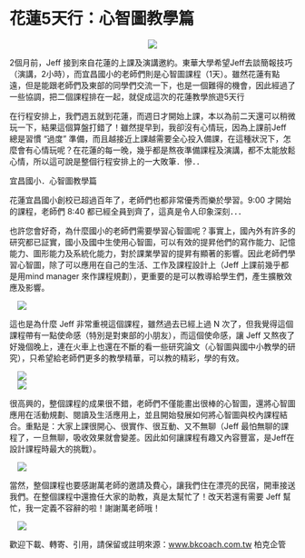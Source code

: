 # 花蓮5天行：心智圖教學篇 

<div style="clear: both; text-align: center;"></div>
<div style="clear: both; text-align: center;"><a href="http://2.bp.blogspot.com/-geR-my9OGA8/VhPmORtvpWI/AAAAAAAAMsY/el5dOMhX2Yk/s1600/ycteach-7.jpg" style="margin-left: 1em; margin-right: 1em;"><img border="0" src="http://2.bp.blogspot.com/-geR-my9OGA8/VhPmORtvpWI/AAAAAAAAMsY/el5dOMhX2Yk/s1600/ycteach-7.jpg"/></a></div>
<p></p>
<div style="clear: both; text-align: center;"></div>
<p>2個月前，Jeff 接到來自花蓮的上課及演講邀約。東華大學希望Jeff去談簡報技巧（演講，2小時），而宜昌國小的老師們則是心智圖課程（1天）。雖然花蓮有點遠，但是能跟老師們及東部的同學們交流一下，也是一個難得的機會，因此經過了一些協調，把二個課程排在一起，就促成這次的花蓮教學旅遊5天行</p>
<p>在行程安排上，我們週五就到花蓮，而週日才開始上課，本以為前二天還可以稍微玩一下，結果這個算盤打錯了！雖然提早到，我卻沒有心情玩，因為上課前Jeff 總是習慣 “過度” 準備，而且越接近上課越需要全心投入備課，在這種狀況下，怎麼會有心情玩呢？在花蓮的每一晚，幾乎都是熬夜準備課程及演講，都不太能放鬆心情，所以這可說是整個行程安排上的一大敗筆．慘．．</p>
<p>宜昌國小．心智圖教學篇</p>
<p>花蓮宜昌國小創校已超過百年了，老師們也都非常優秀而樂於學習。9:00 才開始的課程，老師們 8:40 都已經全員到齊了，這真是令人印象深刻．．．<a name="more"></a></p>
<p>也許您會好奇，為什麼國小的老師們需要學習心智圖呢？事實上，國內外有許多的研究都已証實，國小及國中生使用心智圖，可以有效的提昇他們的寫作能力、記憶能力、圖形能力及系統化能力，對於課業學習的提昇有顯著的影響。因此老師們學習心智圖，除了可以應用在自己的生活、工作及課程設計上（Jeff 上課前幾乎都是用mind manager 來作課程規劃），更重要的是可以教導給學生們，產生擴散效應及影響。</p>
<p><a href="http://3.bp.blogspot.com/-6Ua__W_NoLA/VhPmNSxEojI/AAAAAAAAMr4/VQKbovblBYM/s1600/ycteach-1.jpg" style="margin-left: 1em; margin-right: 1em; text-align: center;"><img border="0" src="http://3.bp.blogspot.com/-6Ua__W_NoLA/VhPmNSxEojI/AAAAAAAAMr4/VQKbovblBYM/s1600/ycteach-1.jpg"/></a></p>
<p>這也是為什麼 Jeff 非常重視這個課程，雖然過去已經上過 N 次了，但我覺得這個課程帶有一點使命感（特別是對東部的小朋友），而這個使命感，讓 Jeff 又熬夜了好幾個晚上，連在火車上也還在不斷的看一些研究論文（心智圖與國中小教學的研究），只希望給老師們更多的教學精華，可以教的精彩，學的有效。</p>
<p><a href="http://2.bp.blogspot.com/--VCHcGX9Yrs/VhPmNQc2LUI/AAAAAAAAMr8/CT6Kasxu3nk/s1600/ycteach-3.jpg" style="margin-left: 1em; margin-right: 1em; text-align: center;"><img border="0" src="http://2.bp.blogspot.com/--VCHcGX9Yrs/VhPmNQc2LUI/AAAAAAAAMr8/CT6Kasxu3nk/s1600/ycteach-3.jpg"/></a><br/><a href="http://4.bp.blogspot.com/-4dGRDurpICQ/VhPmNW6mlKI/AAAAAAAAMsA/bKwaD5qOePc/s1600/ycteach-4.jpg" style="margin-left: 1em; margin-right: 1em; text-align: center;"><img border="0" src="http://4.bp.blogspot.com/-4dGRDurpICQ/VhPmNW6mlKI/AAAAAAAAMsA/bKwaD5qOePc/s1600/ycteach-4.jpg"/></a></p>
<p>很高興的，整個課程的成果很不錯，老師們不僅能畫出很棒的心智圖，還將心智圖應用在活動規劃、閱讀及生活應用上，並且開始發展如何將心智圖與校內課程結合。重點是：大家上課很開心、很實作、很互動、又不無聊（Jeff 最怕無聊的課程了，一旦無聊，吸收效果就會變差。因此如何讓課程有趣又內容豐富，是Jeff在設計課程時最大的挑戰）。</p>
<p><a href="http://4.bp.blogspot.com/-iR5a0KqpTNg/VhPmOOx2P5I/AAAAAAAAMsQ/eXXCKiUGaiE/s1600/ycteach-6.jpg" style="margin-left: 1em; margin-right: 1em; text-align: center;"><img border="0" src="http://4.bp.blogspot.com/-iR5a0KqpTNg/VhPmOOx2P5I/AAAAAAAAMsQ/eXXCKiUGaiE/s1600/ycteach-6.jpg"/></a></p>
<p>當然，整個課程也要感謝萬老師的邀請及費心，讓我們住在漂亮的民宿，開車接送我們。在整個課程中還擔任大家的助教，真是太幫忙了！改天若還有需要 Jeff 幫忙，我一定義不容辭的啦！謝謝萬老師哦！</p>
<p><a href="http://2.bp.blogspot.com/-HM8LTvmH9DA/VhPmOShBGwI/AAAAAAAAMsU/JkVZvVlpkik/s1600/ycteach-8.jpg" style="margin-left: 1em; margin-right: 1em; text-align: center;"><img border="0" src="http://2.bp.blogspot.com/-HM8LTvmH9DA/VhPmOShBGwI/AAAAAAAAMsU/JkVZvVlpkik/s1600/ycteach-8.jpg"/></a></p>
<p>歡迎下載、轉寄、引用，請保留或註明來源：<a href="http://www.bkcoach.com.tw/">www.bkcoach.com.tw</a> 柏克企管</p>